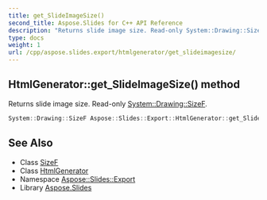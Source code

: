 ```yaml
---
title: get_SlideImageSize()
second_title: Aspose.Slides for C++ API Reference
description: "Returns slide image size. Read-only System::Drawing::SizeF."
type: docs
weight: 1
url: /cpp/aspose.slides.export/htmlgenerator/get_slideimagesize/
---
```

## HtmlGenerator::get_SlideImageSize() method


Returns slide image size. Read-only [System::Drawing::SizeF](../../../system.drawing/sizef/).

```cpp
System::Drawing::SizeF Aspose::Slides::Export::HtmlGenerator::get_SlideImageSize() override
```

## See Also

* Class [SizeF](../../system.drawing/sizef/)
* Class [HtmlGenerator](./)
* Namespace [Aspose::Slides::Export](../)
* Library [Aspose.Slides](../../)